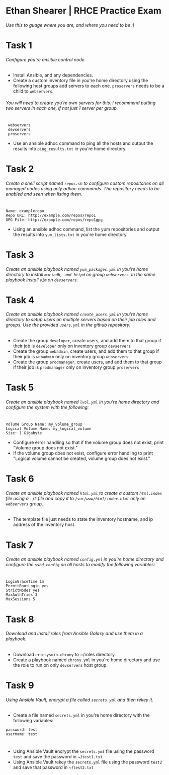 <!--
 Copyright (c) 2023 Ethan Shearer
 
 This software is released under the MIT License.
 https://opensource.org/licenses/MIT
-->


# Ethan Shearer | RHCE Practice Exam
###### _Use this to guage where you are, and where you need to be :)_

# Task 1
###### Configure you're ansible control node.
- Install Ansible, and any dependencies.
- Create a custom inventory file in you're home directory using the following host groups add servers to each one. `proservers` needs to be a child to `webservers`.
###### You will need to create you're own servers for this. I recommend putting two servers in each one, if not just 1 server per group.
#
```
 webservers
 devservers
 proservers
 ```
 - Use an ansible adhoc command to ping all the hosts and output the results into `ping_results.txt` in you're home directory.

# Task 2
###### Create a shell script named `repos.sh` to configure custom repositories on all managed nodes using only adhoc commands. The repository needs to be enabled and seen when listing them.
#
```
Name: examplerepo
Repo URL: http://example.com/repos/repo1
GPG File: http://example.com/repos/repo1gpg
```
- Using an ansible adhoc command, list the yum repositories and output the results into `yum_lists.txt` in you're home directory.

# Task 3
###### Create an ansible playbook named `yum_packages.yml` in you're home directory to install `mariadb, and httpd` on group `webservers`. In the same playbook install `vim` on `devservers`.

# Task 4
###### Create an ansible playbook named `create_users.yml` in you're home directory to setup users on multiple servers based on their job roles and groups. Use the provided `users.yml` in the github repository.
- Create the group `developer`, create users, and add them to that group if their job is `developer` only on inventory group `devservers`
- Create the group `webadmin`, create users, and add them to that group if their job is `webadmin` only on inventory group `webservers`
- Create the group `prodmanager`, create users, and add them to that group if their job is `prodmanager` only on inventory group `proservers`

# Task 5
###### Create an ansible playbook named `lvol.yml` in you're home directory and configure the system with the following:
#
```
Volume Group Name: my_volume_group
Logical Volume Name: my_logical_volume
Size: 1 Gigabyte
```
- Configure error handling so that if the volume group does not exist, print "Volume group does not exist."
- If the volume group does not exist, configure error handling to print "Logical volume cannot be created, volume group does not exist."

# Task 6
###### Create an ansible playbook named `html.yml` to create a custom `html.index` file using a `.j2` file and copy it to `/var/www/html/index.html` only on `webservers` group.
- The template file just needs to state the inventory hostname, and ip address of the inventory host.

# Task 7
###### Create an ansible playbook named `config.yml` in you're home directory and configure the `sshd_config` on all hosts to modify the following variables:
#
```
LoginGraceTime 1m
PermitRootLogin yes
StrictModes yes
MaxAuthTries 3
MaxSessions 5
```
# Task 8

###### Download and install roles from Ansible Galaxy and use them in a playbook.

- Download `ericsysmin.chrony` to ~/roles directory.
- Create a playbook named `chrony.yml` in you're home directory and use the role to run on only `devservers` host group.

# Task 9

###### Using Ansible Vault, encrypt a file called `secrets.yml` and then rekey it.

- Create a file named `secrets.yml` in you're home directory with the following variables:

```
password: test
username: test
```
#
- Using Ansible Vault encrypt the `secrets.yml` file using the password `test` and save the password in ~/`test1.txt`
- Using Ansible Vault rekey the `secrets.yml` file using the password `test2` and save that password in ~/`test2.txt` 